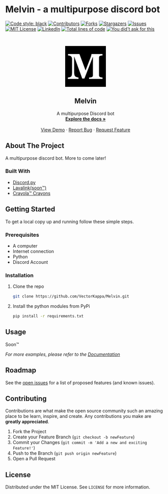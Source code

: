 # Melvin - a multipurpose discord bot

[![Code style: black][codestyle-shield]][codestyle-url]
[![Contributors][contributors-shield]][contributors-url]
[![Forks][forks-shield]][forks-url]
[![Stargazers][stars-shield]][stars-url]
[![Issues][issues-shield]][issues-url]
[![MIT License][license-shield]][license-url]
[![LinkedIn][linkedin-shield]][linkedin-url]
[![Total lines of code][codelines-shield]][codelines-url]
[![You did't ask for this][ydaft-shield]][ydaft-url]

<!-- PROJECT LOGO -->
<br />
<p align="center">
  <a href="https://github.com/VectorKappa/Melvin">
    <img src="images/logo.png" alt="Logo" width="128" height="128">
  </a>

  <h2 align="center">Melvin</h2>

  <p align="center">
    A multipurpose Discord bot
    <br />
    <a href="https://github.com/VectorKappa/Melvin"><strong>Explore the docs »</strong></a>
    <br />
    <br />
    <a href="https://github.com/VectorKappa/Melvin">View Demo</a>
    ·
    <a href="https://github.com/VectorKappa/Melvin/issues">Report Bug</a>
    ·
    <a href="https://github.com/VectorKappa/Melvin/issues">Request Feature</a>
  </p>
</p>

## About The Project

A multipurpose discord bot. More to come later!

### Built With

- [Discord.py](https://github.com/Rapptz/discord.py)
- [Lavalink(soon™)](https://github.com/Frederikam/Lavalink/)
- [Crayola™ Crayons](https://www.crayola.com/)

<!-- GETTING STARTED -->

## Getting Started

To get a local copy up and running follow these simple steps.

### Prerequisites

- A computer
- Internet connection
- Python
- Discord Account

### Installation

1. Clone the repo

   ```sh
   git clone https://github.com/VectorKappa/Melvin.git
   ```

2. Install the python modules from PyPi

   ```sh
   pip install -r requirements.txt
   ```

## Usage

Soon™

_For more examples, please refer to the [Documentation](https://github.com/VectorKappa/Melvin/wiki)_

## Roadmap

See the [open issues](https://github.com/VectorKappa/Melvin/issues) for a list of proposed features (and known issues).

## Contributing

Contributions are what make the open source community such an amazing place to be learn, inspire, and create. Any contributions you make are **greatly appreciated**.

1. Fork the Project
2. Create your Feature Branch (`git checkout -b newFeature`)
3. Commit your Changes (`git commit -m 'Add a new and exciting Feature!'`)
4. Push to the Branch (`git push origin newFeature`)
5. Open a Pull Request

<!-- LICENSE -->

## License

Distributed under the MIT License. See `LICENSE` for more information.

[contributors-shield]: https://img.shields.io/github/contributors/VectorKappa/Melvin.svg?style=for-the-badge
[contributors-url]: https://github.com/VectorKappa/Melvin/graphs/contributors
[forks-shield]: https://img.shields.io/github/forks/VectorKappa/Melvin.svg?style=for-the-badge
[forks-url]: https://github.com/VectorKappa/Melvin/network/members
[stars-shield]: https://img.shields.io/github/stars/VectorKappa/Melvin.svg?style=for-the-badge
[stars-url]: https://github.com/VectorKappa/Melvin/stargazers
[issues-shield]: https://img.shields.io/github/issues/VectorKappa/Melvin.svg?style=for-the-badge
[issues-url]: https://github.com/VectorKappa/Melvin/issues
[license-shield]: https://img.shields.io/github/license/VectorKappa/Melvin.svg?style=for-the-badge
[license-url]: https://github.com/VectorKappa/Melvin/blob/master/LICENSE.txt
[linkedin-shield]: https://img.shields.io/badge/-LinkedIn-black.svg?style=for-the-badge&logo=linkedin&colorB=555
[linkedin-url]: https://linkedin.com/in/VectorKappa
[codestyle-shield]: https://img.shields.io/badge/code%20style-black-000000?style=for-the-badge
[codestyle-url]: https://github.com/psf/black
[codelines-shield]: https://img.shields.io/tokei/lines/github/VectorKappa/Melvin?style=for-the-badge
[codelines-url]: https://www.gitmemory.com/VectorKappa/Melvin
[ydaft-shield]: https://img.shields.io/badge/You%20didn't-Ask%20for%20this-lightgrey?style=for-the-badge
[ydaft-url]: http://endless.horse/
